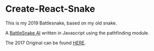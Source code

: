 # Create-React-Snake

This is my 2019 Battlesnake, based on my old snake.

A [BattleSnake AI](https://battlesnake.io) written in Javascript using the pathfinding module.

The 2017 Original can be found [HERE](https://github.com/MarkZsombor/Uter-the-Snake).
